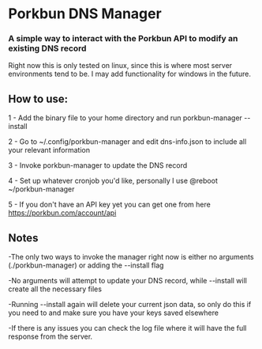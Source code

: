 # Porkbun DNS Manager
### A simple way to interact with the Porkbun API to modify an existing DNS record
Right now this is only tested on linux, since this is where most server environments tend to be. I may add functionality for windows in the future.

## How to use:
1 - Add the binary file to your home directory and run porkbun-manager --install

2 - Go to ~/.config/porkbun-manager and edit dns-info.json to include all your relevant information

3 - Invoke porkbun-manager to update the DNS record

4 - Set up whatever cronjob you'd like, personally I use @reboot ~/porkbun-manager

5 - If you don't have an API key yet you can get one from here https://porkbun.com/account/api

## Notes
-The only two ways to invoke the manager right now is either no arguments (./porkbun-manager) or adding the --install flag

-No arguments will attempt to update your DNS record, while --install will create all the necessary files

-Running --install again will delete your current json data, so only do this if you need to and make sure you have your keys saved elsewhere

-If there is any issues you can check the log file where it will have the full response from the server.
